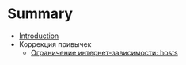 # Summary

* [Introduction](README.md)
* Коррекция привычек
  * [Ограничение интернет-зависимости: hosts](korrektsiya-privichek.md)



